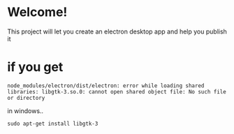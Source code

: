 # Welcome!

This project will let you create an electron desktop app and help you publish it

# if you get

```
node_modules/electron/dist/electron: error while loading shared libraries: libgtk-3.so.0: cannot open shared object file: No such file or directory
```

in windows..

```
sudo apt-get install libgtk-3
```
